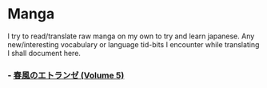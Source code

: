 # Manga

I try to read/translate raw manga on my own to try and learn japanese. Any new/interesting vocabulary or language tid-bits I encounter while translating I shall document here.

### - [春風のエトランゼ (Volume 5)](HE5.md)

